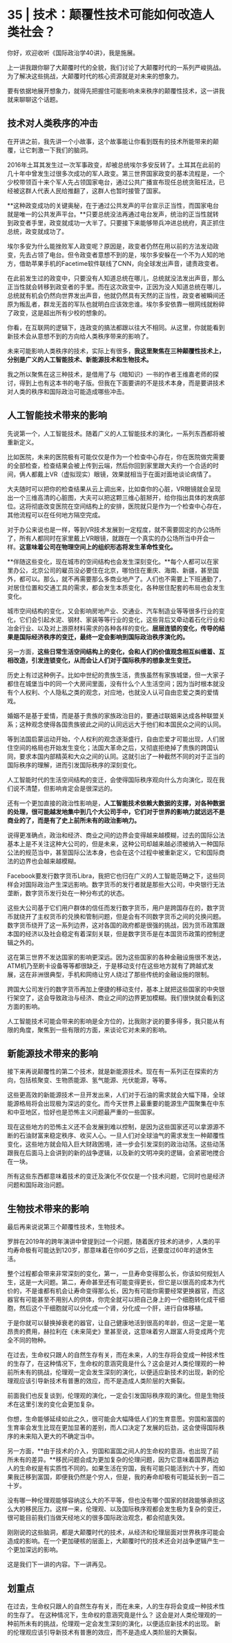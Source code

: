 # 35 | 技术：颠覆性技术可能如何改造人类社会？


你好，欢迎收听《国际政治学40讲》，我是施展。

上一讲我跟你聊了大颠覆时代的全貌，我们讨论了大颠覆时代的一系列严峻挑战。为了解决这些挑战，大颠覆时代的核心资源就是对未来的想象力。

要有依据地展开想象力，就得先把握住可能影响未来秩序的颠覆性技术，这一讲我就来聊聊这个话题。

## 技术对人类秩序的冲击

在开讲之前，我先讲一个小故事，这个故事能让你看到既有的技术所能带来的颠覆，让它刺激一下我们的脑洞。

2016年土耳其发生过一次军事政变，却被总统埃尔多安反转了。土耳其在此前的几十年中曾发生过很多次成功的军人政变。第三世界国家政变的基本流程是，一个少校带领百十来个军人先占领国家电台，通过公共广播宣布现任总统贪赃枉法，已经被这群人代表人民给推翻了，这群人也暂时接管了国家。

**这种政变成功的关键奥秘，在于通过公共发声的平台宣示正当性，而国家电台就是唯一的公共发声平台。**只要总统没法再通过电台发声，统治的正当性就转到政变者手里，政变就成功一大半了。只要接下来能够带兵冲进总统府，真正抓住总统，政变就成功了。

埃尔多安为什么能挫败军人政变呢？原因是，政变者仍然在用以前的方法发动政变，先去占领了电台。但令政变者意想不到的是，埃尔多安躲在一个不为人知的地方，借助苹果手机的Facetime软件联线了CNN，向全球发出声音，谴责政变者。

在此前发生过的政变中，只要没有人知道总统在哪儿，总统就没法发出声音，那么正当性就会转移到政变者的手里。而在这次政变中，正因为没人知道总统在哪儿，总统就有机会仍然向世界发出声音，他就仍然具有天然的正当性，政变者被瞬间还原为叛乱者，群龙无首的军队也就明白应该效忠谁。埃尔多安依靠一根网线就粉碎了政变，这是超出所有少校的想象的。

你看，在互联网的逻辑下，连政变的搞法都跟以往大不相同。从这里，你就能看到新技术会从意想不到的方向给人类秩序带来的影响了。

未来可能影响人类秩序的技术，实际上有很多，**我这里聚焦在三种颠覆性技术上，分别是广义的人工智能技术、新能源技术和生物技术。**

我之所以聚焦在这三种技术，是借用了与《暗知识》一书的作者王维嘉老师的探讨，得到上也有这本书的电子版。但我在下面要讲的不是技术本身，而是要讲技术对人类的秩序和国际政治可能造成哪些冲击。

## 人工智能技术带来的影响

先说第一个，人工智能技术。随着广义的人工智能技术的演化，一系列东西都将被重新定义。

比如医院，未来的医院极有可能仅仅是作为一个检查中心存在，你在医院做完需要的全部检查，检查结果会被上传到云端，然后你回到家里跟大夫约一个合适的时间，俩人都戴上VR（虚拟现实）眼镜，效果就相当于在面对面地谈论病情了。

大夫随时可以把你的检查结果从云上调出来，比如查你的心脏，VR眼镜就会呈现出一个三维高清的心脏图，大夫可以把这颗三维心脏掰开，给你指出具体的发病部位。这将彻底改变医院在空间结构上的安排，医院就只是作为一个检查中心存在，其他流程可以在任何地方隔空完成。

对于办公来说也是一样，等到VR技术发展到一定程度，就不需要固定的办公场所了，所有人都同时在家里戴上VR眼镜，就跟在一个真实的办公场所当中开会一样。**这意味着公司在物理空间上的组织形态将发生革命性变化。**

**伴随这些变化，现在城市的空间结构也会发生深刻变化。**每个人都可以在家里办公，北京公司的雇员没必要住在北京，哪怕住在重庆、海南、新疆，甚至国外，都可以。那么，就不再需要那么多商业地产了。人们也不需要上下班通勤了，对居住位置和交通工具的需求，都会发生本质变化，各种居住配套的布局也会发生变化。

城市空间结构的变化，又会影响房地产业、交通业、汽车制造业等等很多行业的变化，它们会引起水泥、钢材、家装等等行业的变化，这些背后又牵动着石化行业和冶金行业、以及对上游原材料需求的各种各样的变化。**层层连锁的变化，传导的结果是国际经济秩序的变迁，最终一定会影响到国际政治秩序演化的。**

另一方面，**这些日常生活空间结构上的变化，会和人们的价值观念相互纠缠着、互相改造，引发连锁变化，从而会让人们对于国际秩序的想象发生变迁。**

历史上有过这种例子。比如中世纪的贵族生活，贵族虽然有家族城堡，但一大家子都住在城堡当中的同一个大房间里面，没有什么个人生活空间；因为当时根本就没有个人权利、个人隐私之类的观念，对应地，也就没人认可自由恋爱之类的爱情戏。

婚姻不是基于爱情，而是基于贵族的家族政治目的，要通过联姻来达成各种联盟关系；这种观念使得各国贵族彼此之间的认同远远大于他们和本国民众之间的认同。

等到法国启蒙运动开始，个人权利的观念逐渐盛行，自由恋爱才可能出现，人们居住空间的格局也开始发生变化；法国大革命之后，又彻底拒绝掉了贵族的跨国认同，要求本国内部精英和大众之间的认同。这就引出了一种截然不同的对于正当的国际秩序的理解，进而引发国际秩序的深刻变化。

人工智能时代的生活空间结构的变迁，会使得国际秩序观向什么方向演化，现在我们说不清楚，但影响肯定会是很深远的。

还有一个更加直接的政治性影响是，**人工智能技术依赖大数据的支撑，对各种数据的处理，很可能越发地集中到几个大公司手中，它们对于世界的影响力就远远不是商业的了，而是有了史上前所未有的政治影响力。**

说得更准确点，政治和经济、商业之间的边界会变得越来越模糊，过去的国际公法基本上是不关注这种大公司的，但是未来，这种公司却越来越必须被纳入一种国际公法的规范当中，甚至国际公法本身，也会在这个过程中被重新定义，它和国际商法的边界也会越来越模糊。

Facebook要发行数字货币Libra，我把它也归在广义的人工智能范畴之下，这些同样会对国际政治产生深远影响。数字货币的发行者就是那些大公司，中央银行无法垄断，数字货币发行处在一种分布式的状态。

这些大公司基于它们用户群体的信任而发行数字货币，用户是跨国存在的，数字货币就绕开了主权货币的兑换和管制问题，但是会有不同数字货币之间的兑换问题。数字货币绕开了这一系列边界，这对各国的政府都是很强的挑战，因为货币政策跟本国的经济以及社会稳定有着深刻关联，但是数字货币是在本国货币政策的控制逻辑之外的。

这在第三世界不发达国家的影响更深远。因为这些国家的各种金融设施很不发达，ATM机乃至刷卡设备等等都很缺乏，于是移动支付在这些地方就有了跨越式发展，这在非洲很典型，手机和网络让穷人绕过了那些传统的金融设施的限制。

跨国大公司发行的数字货币再加上便捷的移动支付，基本上就把这些国家的中央银行架空了，这会导致政治与经济、商业之间的边界更加模糊。我们很快就会看到这方面的影响。

人工智能技术可能会带来的影响是全方位的，比我刚才说的要多得多，我只能从有限的角度，聚焦到一些有限的方面，来谈论它对未来的影响。

## 新能源技术带来的影响

接下来再说颠覆性的第二个技术，就是新能源技术。现在有一系列正在探索的方向，包括核聚变、生物质能源、氢气能源、光伏能源，等等。

这些更高效的新能源技术一旦开发出来，人们对于石油的需求就会大幅下降，全球能源格局将会出现极为深远的变化。而今天世界上最重要的能源生产国聚集在中东和中亚地区，恰好也是恐怖主义问题最严重的一些国家。

现在这些地方的恐怖主义还不会发展到难以控制，是因为这些国家还可以拿源源不断的石油财富来稳定秩序、收买人心。一旦人们对全球油气的需求发生一种颠覆性变化，这些地方就会陷入巨大财政困境，进一步会引发深刻的政治动荡。这些动荡跟我在后面马上会讲到的新的战争逻辑，以及新的文明冲突的逻辑，会紧密地搅合在一块。

所有这些东西都意味着技术的变迁及演化不仅仅是一个技术问题，它同时也是经济问题和国际政治问题。

## 生物技术带来的影响

最后再来说说第三个颠覆性技术，生物技术。

罗胖在2019年的跨年演讲中曾提到过一个问题，随着医疗技术的进步，人类的平均寿命极有可能达到120岁，那意味着在你60岁之后，还要度过60年的退休生活。

整个过程都会带来非常深刻的变化，第一，一旦寿命变得那么长，你该如何规划人生，这是一大问题。第二，寿命甚至还有可能变得更长，但它是以很高的成本为代价的，不是谁都有机会让寿命变得那么长，因为有可能你需要经常更换器官，而这器官有可能甚至不用别人的供体，你完全就可以把自己身上的一个细胞转化成干细胞，然后这个干细胞就可以分化成一个肾，分化成一个肝，进行自体移植。

于是你就可以替换掉衰老的器官，让自己健康地活到很高的年龄，但这一定是一笔昂贵的费用，赫拉利在《未来简史》里甚至说，这意味着穷人跟富人将变成两个完全不同的物种。

在过去，生命权只跟人的自然生存有关，而在未来，人的生存将会变成一种技术性的生存了，在这种情况下，生命权的意涵究竟是什么？这会是对人类伦理观的一种前所未有的挑战，伦理观一定会发生深刻的演化，以便适应新技术的出现，新的伦理观应该引导新技术有普惠的效应，而不是造成人类阶层的大撕裂。

前面我们也反复谈到，伦理观的演化，一定会引发国际秩序观的演化。但是生物技术在这里引发的变化会更加复杂。

你想，生命能够延续如此之久，很可能会大幅降低人们的生育意愿。穷国和富国的生育率会发生比现在更加显著的差别，而人口决定了发展的后劲，这会使得国际秩序的未来陷入更大的不确定当中。

另一方面，**由于技术的介入，穷国和富国之间人的生命权的意涵，也出现了前所未有的差异。**移民问题会成为更加复杂的伦理问题，因为它意味着国界两边人的生命权是有实质性不同的。如果生活在穷国，我有可能只能活到六十岁，而如果我迁移到富国，即便我仍然是个穷人，但是，我的寿命却极有可能延长到一百二十岁。

没有哪一种伦理观能够容纳这么大的不平等，但也没有哪个国家的财政能够承担这么大的移民压力。这样一来，伦理观、以及国际秩序观都会发生极为复杂的变迁，很可能目前我们当做天经地义的很多国际政治观念，都会彻底失效。

刚刚说的这些脑洞，都是大颠覆时代的技术，从经济和伦理层面对世界秩序可能会造成的影响。在一个更加硬核的层面上，大颠覆时代的技术还会对战争逻辑产生一个更加深远的影响。

这是我们下一讲的内容。下一讲再见。


## 划重点

在过去，生命权只跟人的自然生存有关，而在未来，人的生存将会变成一种技术性的生存了。 在这种情况下，生命权的意涵究竟是什么？ 这会是对人类伦理观的一种前所未有的挑战，伦理观一定会发生深刻的演化，以便适应新技术的出现。 新的伦理观应该引导新技术有普惠的效应，而不是造成人类阶层的大撕裂。

